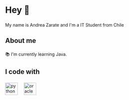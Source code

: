 <h1 align="left">Hey 👋</h1>

###

<p align="left">My name is Andrea Zarate and I'm a IT Student from Chile</p>

###

<h2 align="left">About me</h2>

###

<p align="left">📚 I'm currently learning Java.</p>

###

<h2 align="left">I code with</h2>

###

<div align="left">
  <img src="https://cdn.jsdelivr.net/gh/devicons/devicon/icons/python/python-original.svg" height="40" alt="python logo"  />
  <img width="12" />
  <img src="https://cdn.jsdelivr.net/gh/devicons/devicon/icons/oracle/oracle-original.svg" height="40" alt="oracle logo"  />
</div>

###
